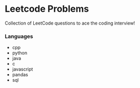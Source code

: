 # Leetcode Problems
Collection of LeetCode questions to ace the coding interview!
### Languages
- cpp
- python
- java
- c
- javascript
- pandas
- sql










